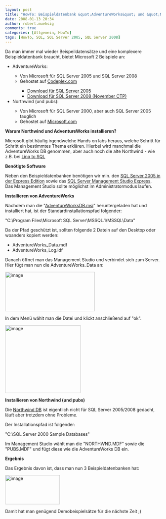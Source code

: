 ```yaml
---
layout: post
title: "HowTo: Beispieldatenbank &quot;AdventureWorks&quot; und &quot;Northwind&quot; auf SQL Server 2005/2008 installieren"
date: 2008-01-13 20:34
author: robert.muehsig
comments: true
categories: [Allgemein, HowTo]
tags: [HowTo, SQL, SQL Server 2005, SQL Server 2008]
---
```

<p>Da man immer mal wieder Beispeildatensätze und eine komplexere Beispieldatenbank braucht, bietet Microsoft 2 Beispiele an:</p> <ul> <li>AdventureWorks:</li> <ul> <li>Von Microsoft für SQL Server 2005 und SQL Server 2008</li> <li>Gehostet auf <a href="http://www.codeplex.com/SqlServerSamples/" target="_blank">Codeplex.com</a></li> <ul> <li><a href="http://www.codeplex.com/MSFTDBProdSamples/Release/ProjectReleases.aspx?ReleaseId=4004" target="_blank">Download für SQL Server 2005</a></li> <li><a href="http://www.codeplex.com/MSFTDBProdSamples/Release/ProjectReleases.aspx?ReleaseId=8392" target="_blank">Download für SQL Server 2008 (November CTP)</a></li></ul></ul> <li>Northwind (und pubs):</li> <ul> <li>Von Microsoft für SQL Server 2000, aber auch SQL Server 2005 tauglich</li> <li>Gehostet auf <a href="http://www.microsoft.com/downloads/details.aspx?FamilyID=06616212-0356-46A0-8DA2-EEBC53A68034&amp;displaylang=en" target="_blank">Microsoft.com</a></li></ul></ul> <p><strong>Warum Northwind und AdventureWorks installieren?</strong></p> <p>Microsoft gibt häufig irgendwelche Hands on labs heraus, welche Schritt für Schritt ein bestimmtes Thema erklären. Hierbei wird manchmal die AdventureWorks DB genommen, aber auch noch die alte Northwind - wie z.B. bei <a href="http://download.microsoft.com/download/0/e/2/0e255cf3-b11f-44cb-b42c-7d55ed7b556c/LINQ_to_SQL_Hands_on_Lab.doc" target="_blank">Linq to SQL</a></p> <p><strong>Benötigte Software</strong></p> <p>Neben den Beispieldatenbanken benötigen wir min. den <a href="http://www.microsoft.com/germany/msdn/vstudio/products/express/sql/default.mspx" target="_blank">SQL Server 2005 in der Express Edition</a> sowie das <a href="http://www.microsoft.com/downloads/details.aspx?FamilyID=c243a5ae-4bd1-4e3d-94b8-5a0f62bf7796&amp;DisplayLang=de" target="_blank">SQL Server Management Studio Express</a>.<br>Das Management Studio sollte möglichst im Administratormodus laufen.</p> <p><strong>Installieren von AdventureWorks</strong></p> <p>Nachdem man die "<a href="http://www.codeplex.com/MSFTDBProdSamples/Release/ProjectReleases.aspx?ReleaseId=4004" target="_blank">AdventureWorksDB.msi</a>" heruntergeladen hat und installiert hat, ist der Standardinstallationspfad folgender:</p> <p>"C:\Program Files\Microsoft SQL Server\MSSQL.1\MSSQL\Data" </p> <p>Da der Pfad geschützt ist, sollten folgende 2 Datein auf den Desktop oder woanders kopiert werden:</p> <ul> <li>AdventureWorks_Data.mdf</li> <li>AdventureWorks_Log.ldf</li></ul> <p>Danach öffnet man das Management Studio und verbindet sich zum Server. Hier fügt man nun die AdventureWorks_Data an:</p> <p><a href="{{BASE_PATH}}/assets/wp-images/image221.png"><img style="border-right: 0px; border-top: 0px; border-left: 0px; border-bottom: 0px" height="127" alt="image" src="{{BASE_PATH}}/assets/wp-images/image-thumb200.png" width="290" border="0"></a> </p> <p>In dem Menü wählt man die Datei und klickt anschließend auf "ok".</p> <p><a href="{{BASE_PATH}}/assets/wp-images/image222.png"><img style="border-right: 0px; border-top: 0px; border-left: 0px; border-bottom: 0px" height="219" alt="image" src="{{BASE_PATH}}/assets/wp-images/image-thumb201.png" width="244" border="0"></a> </p> <p><strong>Installieren von Northwind (und pubs)</strong></p> <p>Die <a href="http://www.microsoft.com/downloads/details.aspx?FamilyID=06616212-0356-46a0-8da2-eebc53a68034&amp;displaylang=en" target="_blank">Northwind DB</a> ist eigentlich nicht für SQL Server 2005/2008 gedacht, läuft aber trotzdem ohne Probleme. </p> <p>Der Installationspfad ist folgender:</p> <p>"C:\SQL Server 2000 Sample Databases"</p> <p>Im Management Studio wählt man die "NORTHWND.MDF" sowie die "PUBS.MDF" und fügt diese wie die AdventureWorks DB ein.</p> <p><strong>Ergebnis</strong></p> <p>Das Ergebnis davon ist, dass man nun 3 Beispieldatenbanken hat:</p> <p><a href="{{BASE_PATH}}/assets/wp-images/image223.png"><img style="border-right: 0px; border-top: 0px; border-left: 0px; border-bottom: 0px" height="94" alt="image" src="{{BASE_PATH}}/assets/wp-images/image-thumb202.png" width="177" border="0"></a> </p> <p>Damit hat man genügend Demobeispielsätze für die nächste Zeit ;)</p>
